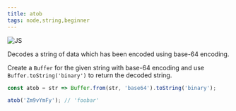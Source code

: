 ```yaml
---
title: atob
tags: node,string,beginner
---
```


![JS](https://img.shields.io/badge/supports-javascript-yellow.svg?style=flat-square)

Decodes a string of data which has been encoded using base-64 encoding.

Create a `Buffer` for the given string with base-64 encoding and use `Buffer.toString('binary')` to return the decoded string.

```js
const atob = str => Buffer.from(str, 'base64').toString('binary');
```

```js
atob('Zm9vYmFy'); // 'foobar'
```
